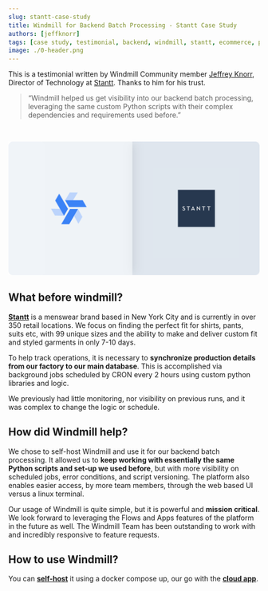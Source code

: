 ```yaml
---
slug: stantt-case-study
title: Windmill for Backend Batch Processing - Stantt Case Study
authors: [jeffknorr]
tags: [case study, testimonial, backend, windmill, stantt, ecommerce, python, scripts]
image: ./0-header.png
---
```



This is a testimonial written by Windmill Community member [Jeffrey Knorr][jrk-linkedin], Director of Technology at [Stantt][stantt]. Thanks to him for his trust.


<!--truncate-->


> “Windmill helped us get visibility into our backend batch processing, leveraging the same custom Python scripts with their complex dependencies and requirements used before.”

<br/>

![Stantt Windmill use case](./0-header.png "Stantt Windmill testimonial")

## What before windmill?

**[Stantt][stantt]** is a menswear brand based in New York City and is currently in over 350 retail locations. We focus on finding the perfect fit for shirts, pants, suits etc, with 99 unique sizes and the ability to make and deliver custom fit and styled garments in only 7-10 days.

To help track operations, it is necessary to **synchronize production details from our factory to our main database**. This is accomplished via background jobs scheduled by CRON every 2 hours using custom python libraries and logic.

We previously had little monitoring, nor visibility on previous runs, and it was complex to change the logic or schedule.

## How did Windmill help?

We chose to self-host Windmill and use it for our backend batch processing. It allowed us to **keep working with essentially the same Python scripts and set-up we used before**, but with more visibility on scheduled jobs, error conditions, and script versioning. The platform also enables easier access, by more team members, through the web based UI versus a linux terminal.

Our usage of Windmill is quite simple, but it is powerful and **mission critical**. We look forward to leveraging the Flows and Apps features of the platform in the future as well. The Windmill Team has been outstanding to work with and incredibly responsive to feature requests.

## How to use Windmill?

You can **[self-host](https://docs.windmill.dev/docs/advanced/self_host/#deployment)** it using a docker compose up, our go with the **[cloud app](https://app.windmill.dev/user/login)**.

<!-- Links -->
[jrk-linkedin]: https://www.linkedin.com/in/jeffreyknorr
[stantt]: https://stantt.com/